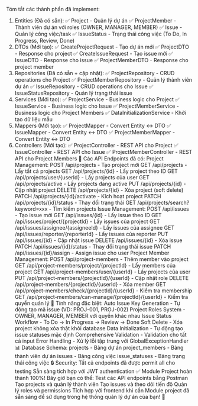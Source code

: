 Tóm tắt các thành phần đã implement:
1. Entities (Đã có sẵn):
✅ Project - Quản lý dự án
✅ ProjectMember - Thành viên dự án với roles (OWNER, MANAGER, MEMBER)
✅ Issue - Quản lý công việc/task
✅ IssueStatus - Trạng thái công việc (To Do, In Progress, Review, Done)
2. DTOs (Mới tạo):
✅ CreateProjectRequest - Tạo dự án mới
✅ ProjectDTO - Response cho project
✅ CreateIssueRequest - Tạo issue mới
✅ IssueDTO - Response cho issue
✅ ProjectMemberDTO - Response cho project member
3. Repositories (Đã có sẵn + cập nhật):
✅ ProjectRepository - CRUD operations cho Project
✅ ProjectMemberRepository - Quản lý thành viên dự án
✅ IssueRepository - CRUD operations cho Issue
✅ IssueStatusRepository - Quản lý trạng thái issue
4. Services (Mới tạo):
✅ ProjectService - Business logic cho Project
✅ IssueService - Business logic cho Issue
✅ ProjectMemberService - Business logic cho Project Members
✅ DataInitializationService - Khởi tạo dữ liệu mẫu
5. Mappers (Mới tạo):
✅ ProjectMapper - Convert Entity ↔ DTO
✅ IssueMapper - Convert Entity ↔ DTO
✅ ProjectMemberMapper - Convert Entity ↔ DTO
6. Controllers (Mới tạo):
✅ ProjectController - REST API cho Project
✅ IssueController - REST API cho Issue
✅ ProjectMemberController - REST API cho Project Members
🚀 Các API Endpoints đã có:
Project Management:
POST /api/projects - Tạo project mới
GET /api/projects - Lấy tất cả projects
GET /api/projects/{id} - Lấy project theo ID
GET /api/projects/user/{userId} - Lấy projects của user
GET /api/projects/active - Lấy projects đang active
PUT /api/projects/{id} - Cập nhật project
DELETE /api/projects/{id} - Xóa project (soft delete)
PATCH /api/projects/{id}/activate - Kích hoạt project
PATCH /api/projects/{id}/status - Thay đổi trạng thái
GET /api/projects/search?keyword=xxx - Tìm kiếm projects
Issue Management:
POST /api/issues - Tạo issue mới
GET /api/issues/{id} - Lấy issue theo ID
GET /api/issues/project/{projectId} - Lấy issues của project
GET /api/issues/assignee/{assigneeId} - Lấy issues của assignee
GET /api/issues/reporter/{reporterId} - Lấy issues của reporter
PUT /api/issues/{id} - Cập nhật issue
DELETE /api/issues/{id} - Xóa issue
PATCH /api/issues/{id}/status - Thay đổi trạng thái issue
PATCH /api/issues/{id}/assign - Assign issue cho user
Project Member Management:
POST /api/project-members - Thêm member vào project
GET /api/project-members/project/{projectId} - Lấy members của project
GET /api/project-members/user/{userId} - Lấy projects của user
PUT /api/project-members/{projectId}/{userId} - Cập nhật role
DELETE /api/project-members/{projectId}/{userId} - Xóa member
GET /api/project-members/check/{projectId}/{userId} - Kiểm tra membership
GET /api/project-members/can-manage/{projectId}/{userId} - Kiểm tra quyền quản lý
🔧 Tính năng đặc biệt:
Auto Issue Key Generation - Tự động tạo mã issue (VD: PROJ-001, PROJ-002)
Project Roles System - OWNER, MANAGER, MEMBER với quyền khác nhau
Issue Status Workflow - To Do → In Progress → Review → Done
Soft Delete - Xóa project không xóa thật khỏi database
Data Initialization - Tự động tạo issue statuses mặc định
Comprehensive Validation - Validation cho tất cả input
Error Handling - Xử lý lỗi tập trung với GlobalExceptionHandler
📊 Database Schema:
projects - Bảng dự án
project_members - Bảng thành viên dự án
issues - Bảng công việc
issue_statuses - Bảng trạng thái công việc
🔒 Security:
Tất cả endpoints đã được permit all cho testing
Sẵn sàng tích hợp với JWT authentication
✅ Module Project hoàn thành 100%!
Bây giờ bạn có thể:
Test các API endpoints bằng Postman
Tạo projects và quản lý thành viên
Tạo issues và theo dõi tiến độ
Quản lý roles và permissions
Tích hợp với frontend khi cần
Module project đã sẵn sàng để sử dụng trong hệ thống quản lý dự án của bạn! 🎯